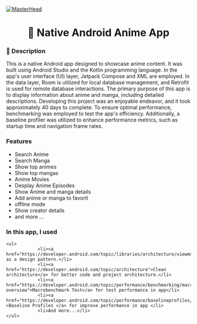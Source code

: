 [![MasterHead](https://github.com/HmidouZaka/Anime-Android-App/assets/94437384/0a080ef9-e48f-4f2c-8d30-2031f70ce28c)](https://rishavchanda.io)


<div align="center">
        <h1 >👋 Native Android Anime App </h1>
</div>

<div>
    <h3>🧐 Description</h3>
    <p>
    This is a native Android app designed to showcase anime content. It was built using Android Studio and the Kotlin programming language. In the app's user interface (UI) layer, Jetpack Compose and XML are employed. In the data layer, Room is utilized for local database management, and Retrofit is used for remote database interactions.
The primary purpose of this app is to display information about anime and manga, including detailed descriptions. Developing this project was an enjoyable endeavor, and it took approximately 40 days to complete.
To ensure optimal performance, benchmarking was employed to test the app's efficiency. Additionally, a baseline profiler was utilized to enhance performance metrics, such as startup time and navigation frame rates.
            </p>
   <h3>Features</h3>
   <ul>
            <li>Search Anime</li>
            <li>Search Manga</li>
            <li>Show top animes</li>
            <li>Show top mangas</li>
            <li>Anime Movies</li>
            <li>Desplay Anime Episodes</li>
            <li>Show Anime and manga details</li>
            <li>Add anime or manga to favorit</li>
            <li>offline mode</li>
            <li>Show creator details</li>
            <li>and more ...</li>
    </ul>
</div>
<div>
         <h3>In this app, I used</h3>
    
    <ul>
                <li><a href="https://developer.android.com/topic/libraries/architecture/viewmodel">MVVM</a> as a design pattern.</li>
                <li><a href="https://developer.android.com/topic/architecture">Clean architecture</a> for better code and project architecture.</li>
                <li><a href="https://developer.android.com/topic/performance/benchmarking/macrobenchmark-overview">Macrobenchmark Test</a> for test performance in app</li>
                <li><a href="https://developer.android.com/topic/performance/baselineprofiles/overview" >Baseline Profiles </a> for improve performance in app </li>
                <li>And more...</li>
    </ul>
</div>
